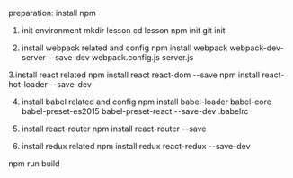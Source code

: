preparation: install npm

1. init environment
mkdir lesson
cd lesson
npm init 
git init

2. install webpack related and config
npm install webpack webpack-dev-server --save-dev
webpack.config.js
server.js

3.install react related
npm install react react-dom --save
npm install react-hot-loader --save-dev

4. install babel related and config
npm install babel-loader babel-core babel-preset-es2015 babel-preset-react --save-dev
.babelrc

4. install react-router
npm install react-router --save

5. install redux related
npm install redux react-redux --save-dev

npm run build